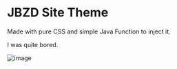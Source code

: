 # JBZD Site Theme

Made with pure CSS and simple Java Function to inject it.

I was quite bored.

![image](https://user-images.githubusercontent.com/96681438/216080859-60ea8d77-76bd-44c6-b411-aab2339d3546.png)

